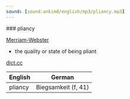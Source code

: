 ```yaml
---
sound: [sound:ankimd/english/mp3/pliancy.mp3]
---
```


\### pliancy

[Merriam-Webster](https://www.merriam-webster.com/dictionary/pliancy)

- the quality or state of being pliant

[dict.cc](https://www.dict.cc/pliancy)

| English        | German       |
| -------------- | ------------ |
| pliancy | Biegsamkeit (f, 41) |
